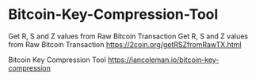 # Bitcoin-Key-Compression-Tool
Get R, S and Z values from Raw Bitcoin Transaction
Get R, S and Z values from Raw Bitcoin Transaction
https://2coin.org/getRSZfromRawTX.html

Bitcoin Key Compression Tool
https://iancoleman.io/bitcoin-key-compression
